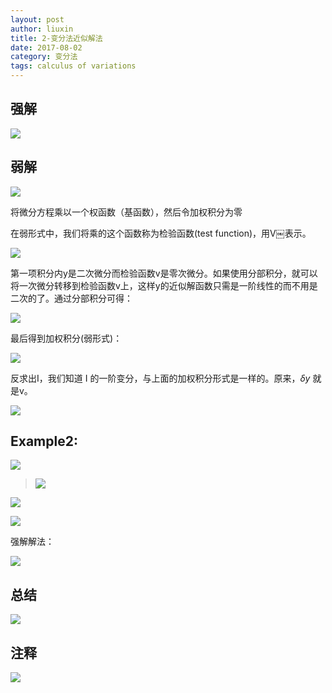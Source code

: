 ```yaml
---
layout: post
author: liuxin
title: 2-变分法近似解法
date: 2017-08-02
category: 变分法
tags: calculus of variations 
---
```



## 强解

![][image-1]

## 弱解

![][image-2]

将微分方程乘以一个权函数（基函数），然后令加权积分为零

在弱形式中，我们将乘的这个函数称为检验函数(test function)，用V￼表示。

![][image-3]

第一项积分内y是二次微分而检验函数v是零次微分。如果使用分部积分，就可以将一次微分转移到检验函数v上，这样y的近似解函数只需是一阶线性的而不用是二次的了。通过分部积分可得：

![][image-4]

最后得到加权积分(弱形式)：

![][image-5]

反求出I，我们知道 I 的一阶变分，与上面的加权积分形式是一样的。原来，$\delta y$ 就是v。

![][image-6]

## Example2:

![][image-7]

> ![][image-8]

![][image-9]

![][image-10]

强解解法：

![][image-11]

## 总结

![][image-12]

## 注释

![][image-13]

[image-1]:	http://wx2.sinaimg.cn/mw690/8db2c8cbgy1ficnnlgy4dj20i60egtb9.jpg
[image-2]:	http://wx3.sinaimg.cn/mw690/8db2c8cbly1fiaw27g8gij20jb02rmxn.jpg
[image-3]:	http://wx4.sinaimg.cn/mw690/8db2c8cbgy1fiawxi3fzzj20kt050js0.jpg
[image-4]:	http://wx4.sinaimg.cn/mw690/8db2c8cbgy1fiawxjy0huj20kq02wwev.jpg
[image-5]:	http://wx3.sinaimg.cn/mw690/8db2c8cbgy1fiawxlswh9j20i101y0su.jpg
[image-6]:	http://wx4.sinaimg.cn/mw690/8db2c8cbgy1fiaythj8auj20gx04aq3f.jpg
[image-7]:	http://wx3.sinaimg.cn/mw690/8db2c8cbgy1fiaytj4a0wj20g605djs0.jpg
[image-8]:	http://wx3.sinaimg.cn/mw690/8db2c8cbgy1fickqggrnrj20dn067t9k.jpg
[image-9]:	http://wx3.sinaimg.cn/mw690/8db2c8cbgy1fickqifcsij20fx0e3jtb.jpg
[image-10]:	http://wx2.sinaimg.cn/mw690/8db2c8cbgy1fickqkcv6zj20gj05yt9l.jpg
[image-11]:	http://wx2.sinaimg.cn/mw690/8db2c8cbgy1ficnnnkdnqj20hl0cc763.jpg
[image-12]:	http://wx2.sinaimg.cn/mw690/8db2c8cbgy1ficubsrdtgj20ei0af3zu.jpg
[image-13]:	http://wx1.sinaimg.cn/mw690/8db2c8cbly1fiaw28zmuej20iy05h74w.jpg